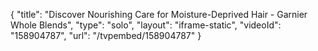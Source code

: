 {
    "title": "Discover Nourishing Care for Moisture-Deprived Hair - Garnier Whole Blends",
    "type": "solo",
    "layout": "iframe-static",
    "videoId": "158904787",
    "url": "\/tvpembed\/158904787"
}